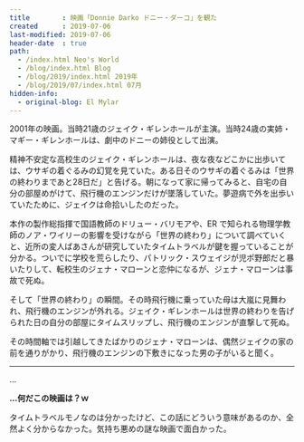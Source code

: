 ```yaml
---
title        : 映画「Donnie Darko ドニー・ダーコ」を観た
created      : 2019-07-06
last-modified: 2019-07-06
header-date  : true
path:
  - /index.html Neo's World
  - /blog/index.html Blog
  - /blog/2019/index.html 2019年
  - /blog/2019/07/index.html 07月
hidden-info:
  - original-blog: El Mylar
---
```


2001年の映画。当時21歳のジェイク・ギレンホールが主演。当時24歳の実姉・マギー・ギレンホールは、劇中のドニーの姉役として出演。

精神不安定な高校生のジェイク・ギレンホールは、夜な夜などこかに出歩いては、ウサギの着ぐるみの幻覚を見ていた。ある日そのウサギの着ぐるみは「世界の終わりまであと28日だ」と告げる。朝になって家に帰ってみると、自宅の自分の部屋めがけて、飛行機のエンジンだけが墜落していた。夢遊病で外を出歩いていたために、ジェイクは命拾いしたのだった。

本作の製作総指揮で国語教師のドリュー・バリモアや、ER で知られる物理学教師のノア・ワイリーの影響を受けながら「世界の終わり」について調べていくと、近所の変人ばあさんが研究していたタイムトラベルが鍵を握っていることが分かる。ついでに学校を荒らしたり、パトリック・スウェイジが児ポ野郎だと暴いたりして、転校生のジェナ・マローンと恋仲になるが、ジェナ・マローンは事故で死ぬ。

そして「世界の終わり」の瞬間。その時飛行機に乗っていた母は大嵐に見舞われ、飛行機のエンジンが外れる。ジェイク・ギレンホールは世界の終わりを告げられた日の自分の部屋にタイムスリップし、飛行機のエンジンが直撃して死ぬ。

その時間軸では引越してきたばかりのジェナ・マローンは、偶然ジェイクの家の前を通りがかり、飛行機のエンジンの下敷きになった男の子がいると聞く。

---

…

__…何だこの映画は？ｗ__

タイムトラベルモノなのは分かったけど、この話にどういう意味があるのか、全然よく分からなかった。気持ち悪めの謎な映画で面白かった。

